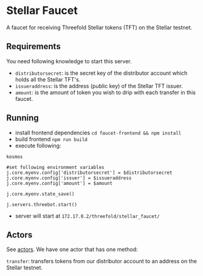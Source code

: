 # Stellar Faucet

A faucet for receiving Threefold Stellar tokens (TFT) on the Stellar testnet.

## Requirements

You need following knowledge to start this server.

- `distributorsecret`: is the secret key of the distributor account which holds all the Stellar TFT's.
- `issueraddress`: is the address (public key) of the Stellar TFT issuer.
- `amount`: is the amount of token you wish to drip with each transfer in this faucet.

## Running

- install frontend dependencies `cd faucet-frontend && npm install`
- build frontend `npm run build`
- execute following:
```
kosmos

#set following environment variables
j.core.myenv.config['distributorsecret'] = $distributorsecret
j.core.myenv.config['issuer'] = $issueraddress
j.core.myenv.config['amount'] = $amount

j.core.myenv.state_save()

j.servers.threebot.start()
```
- server will start at `172.17.0.2/threefold/stellar_faucet/`

## Actors

See [actors](../actors). We have one actor that has one method:

`transfer`: transfers tokens from our distributor account to an address on the Stellar testnet.
